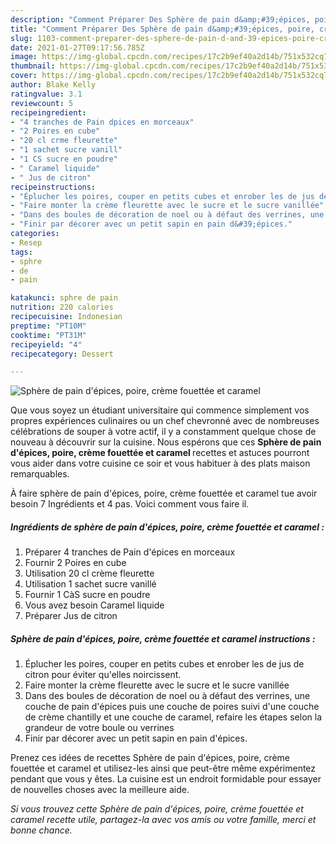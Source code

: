 ```yaml
---
description: "Comment Préparer Des Sphère de pain d&amp;#39;épices, poire, crème fouettée et caramel"
title: "Comment Préparer Des Sphère de pain d&amp;#39;épices, poire, crème fouettée et caramel"
slug: 1103-comment-preparer-des-sphere-de-pain-d-and-39-epices-poire-creme-fouettee-et-caramel
date: 2021-01-27T09:17:56.785Z
image: https://img-global.cpcdn.com/recipes/17c2b9ef40a2d14b/751x532cq70/sphere-de-pain-depices-poire-creme-fouettee-et-caramel-photo-principale-de-la-recette.jpg
thumbnail: https://img-global.cpcdn.com/recipes/17c2b9ef40a2d14b/751x532cq70/sphere-de-pain-depices-poire-creme-fouettee-et-caramel-photo-principale-de-la-recette.jpg
cover: https://img-global.cpcdn.com/recipes/17c2b9ef40a2d14b/751x532cq70/sphere-de-pain-depices-poire-creme-fouettee-et-caramel-photo-principale-de-la-recette.jpg
author: Blake Kelly
ratingvalue: 3.1
reviewcount: 5
recipeingredient:
- "4 tranches de Pain dpices en morceaux"
- "2 Poires en cube"
- "20 cl crme fleurette"
- "1 sachet sucre vanill"
- "1 CS sucre en poudre"
- " Caramel liquide"
- " Jus de citron"
recipeinstructions:
- "Éplucher les poires, couper en petits cubes et enrober les de jus de citron pour éviter qu&#39;elles noircissent."
- "Faire monter la crème fleurette avec le sucre et le sucre vanillée"
- "Dans des boules de décoration de noel ou à défaut des verrines, une couche de pain d&#39;épices puis une couche de poires suivi d&#39;une couche de crème chantilly et une couche de caramel, refaire les étapes selon la grandeur de votre boule ou verrines"
- "Finir par décorer avec un petit sapin en pain d&#39;épices."
categories:
- Resep
tags:
- sphre
- de
- pain

katakunci: sphre de pain 
nutrition: 220 calories
recipecuisine: Indonesian
preptime: "PT10M"
cooktime: "PT31M"
recipeyield: "4"
recipecategory: Dessert

---
```



![Sphère de pain d&#39;épices, poire, crème fouettée et caramel](https://img-global.cpcdn.com/recipes/17c2b9ef40a2d14b/751x532cq70/sphere-de-pain-depices-poire-creme-fouettee-et-caramel-photo-principale-de-la-recette.jpg)

Que vous soyez un étudiant universitaire qui commence simplement vos propres expériences culinaires ou un chef chevronné avec de nombreuses célébrations de souper à votre actif, il y a constamment quelque chose de nouveau à découvrir sur la cuisine. Nous espérons que ces <strong> Sphère de pain d&#39;épices, poire, crème fouettée et caramel </strong> recettes et astuces pourront vous aider dans votre cuisine ce soir et vous habituer à des plats maison remarquables.

<!--inarticleads1-->

À faire sphère de pain d&#39;épices, poire, crème fouettée et caramel tue avoir besoin 7 Ingrédients et 4 pas. Voici comment vous faire il.

##### Ingrédients de sphère de pain d&#39;épices, poire, crème fouettée et caramel :

1. Préparer 4 tranches de Pain d&#39;épices en morceaux
1. Fournir 2 Poires en cube
1. Utilisation 20 cl crème fleurette
1. Utilisation 1 sachet sucre vanillé
1. Fournir 1 CàS sucre en poudre
1. Vous avez besoin  Caramel liquide
1. Préparer  Jus de citron




<!--inarticleads2-->

##### Sphère de pain d&#39;épices, poire, crème fouettée et caramel instructions :

1. Éplucher les poires, couper en petits cubes et enrober les de jus de citron pour éviter qu&#39;elles noircissent.
1. Faire monter la crème fleurette avec le sucre et le sucre vanillée
1. Dans des boules de décoration de noel ou à défaut des verrines, une couche de pain d&#39;épices puis une couche de poires suivi d&#39;une couche de crème chantilly et une couche de caramel, refaire les étapes selon la grandeur de votre boule ou verrines
1. Finir par décorer avec un petit sapin en pain d&#39;épices.




<!--inarticleads1-->

<p>
Prenez ces idées de recettes Sphère de pain d&#39;épices, poire, crème fouettée et caramel et utilisez-les ainsi que peut-être même expérimentez pendant que vous y êtes. La cuisine est un endroit formidable pour essayer de nouvelles choses avec la meilleure aide.
</p>

<p>
<i>Si vous trouvez cette Sphère de pain d&#39;épices, poire, crème fouettée et caramel recette utile, partagez-la avec vos amis ou votre famille, merci et bonne chance.</i>
</p>
